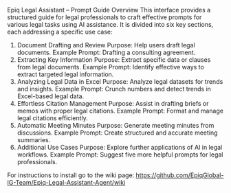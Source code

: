 Epiq Legal Assistant – Prompt Guide Overview
This interface provides a structured guide for legal professionals to craft effective prompts for various legal tasks using AI assistance. It is divided into six key sections, each addressing a specific use case:

1. Document Drafting and Review
Purpose: Help users draft legal documents.
Example Prompt: Drafting a consulting agreement.
2. Extracting Key Information
Purpose: Extract specific data or clauses from legal documents.
Example Prompt: Identify effective ways to extract targeted legal information.
3. Analyzing Legal Data in Excel
Purpose: Analyze legal datasets for trends and insights.
Example Prompt: Crunch numbers and detect trends in Excel-based legal data.
4. Effortless Citation Management
Purpose: Assist in drafting briefs or memos with proper legal citations.
Example Prompt: Format and manage legal citations efficiently.
5. Automatic Meeting Minutes
Purpose: Generate meeting minutes from discussions.
Example Prompt: Create structured and accurate meeting summaries.
6. Additional Use Cases
Purpose: Explore further applications of AI in legal workflows.
Example Prompt: Suggest five more helpful prompts for legal professionals.

For instructions to install go to the wiki page:
https://github.com/EpiqGlobal-IG-Team/Epiq-Legal-Assistant-Agent/wiki


